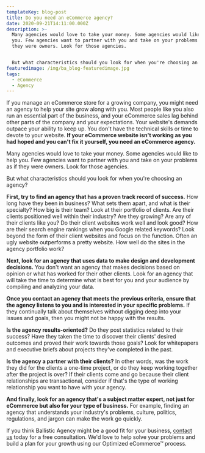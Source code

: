```yaml
---
templateKey: blog-post
title: Do you need an eCommerce agency?
date: 2020-09-21T14:11:00.000Z
description: >-
  Many agencies would love to take your money. Some agencies would like to help
  you. Few agencies want to partner with you and take on your problems as if
  they were owners. Look for those agencies. 


  But what characteristics should you look for when you're choosing an agency? 
featuredimage: /img/ba_blog-featuredimage.jpg
tags:
  - eCommerce
  - Agency
---
```

If you manage an eCommerce store for a growing company, you might need an agency to help your site grow along with you. Most people like you also run an essential part of the business, and your eCommerce sales lag behind other parts of the company and your expectations. Your website's demands outpace your ability to keep up. You don't have the technical skills or time to devote to your website. **If your eCommerce website isn't working as you had hoped and you can't fix it yourself, you need an eCommerce agency.**



Many agencies would love to take your money. Some agencies would like to help you. Few agencies want to partner with you and take on your problems as if they were owners. Look for those agencies.



But what characteristics should you look for when you're choosing an agency?



**First, try to find an agency that has a proven track record of success.** How long have they been in business? What sets them apart, and what is their specialty? How big is their team? Look at their portfolio of clients. Are their clients positioned well within their industry? Are they growing? Are any of their clients like you? Do their client websites work well and look good? How are their search engine rankings when you Google related keywords? Look beyond the form of their client websites and focus on the function. Often an ugly website outperforms a pretty website. How well do the sites in the agency portfolio work?



**Next, look for an agency that uses data to make design and development decisions.** You don't want an agency that makes decisions based on opinion or what has worked for their other clients. Look for an agency that will take the time to determine what is best for you and your audience by compiling and analyzing your data.

**Once you contact an agency that meets the previous criteria, ensure that the agency listens to you and is interested in your specific problems.** If they continually talk about themselves without digging deep into your issues and goals, then you might not be happy with the results.



**Is the agency results-oriented?** Do they post statistics related to their success? Have they taken the time to discover their clients' desired outcomes and proved their work towards those goals? Look for whitepapers and executive briefs about projects they've completed in the past.



**Is the agency a partner with their clients?** In other words, was the work they did for the clients a one-time project, or do they keep working together after the project is over? If their clients come and go because their client relationships are transactional, consider if that's the type of working relationship you want to have with your agency.



**And finally, look for an agency that's a subject matter expert, not just for eCommerce but also for your type of business.** For example, finding an agency that understands your industry's problems, culture, politics, regulations, and jargon can make the work go quickly.



If you think Ballistic Agency might be a good fit for your business, [contact us](https://ballisticagency.com/contact/) today for a free consultation. We'd love to help solve your problems and build a plan for your growth using our Optimized eCommerce™ process.
